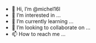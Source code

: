 - 👋 Hi, I’m @michel16l
- 👀 I’m interested in ...
- 🌱 I’m currently learning ...
- 💞️ I’m looking to collaborate on ...
- 📫 How to reach me ...

<!---
michel16l/michel16l is a ✨ special ✨ repository because its `README.md` (this file) appears on your GitHub profile.
You can click the Preview link to take a look at your changes.
--->
